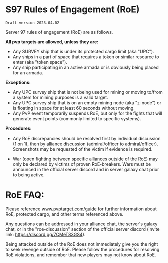 # S97 Rules of Engagement (RoE)

    Draft version 2023.04.02
Server 97 rules of engagement (RoE) are as follows.

**All pvp targets are allowed, unless they are:**
 - Any SURVEY ship that is under its protected cargo limit (aka "UPC").
 - Any ships in a part of space that requires a token or similar resource to enter (aka "token space").
 - Any ship participating in an active armada or is obviously being placed for an armada.

**Exceptions:**
- Any UPC survey ship that is not being used for mining or moving to/from a system for mining purposes is a valid target.
- Any UPC survey ship that is on an empty mining node (aka "z-node") or is floating in space for at least 60 seconds without moving.
- Any PvP event temporarily suspends RoE, but only for the fights that will generate event points (commonly limited to specific systems). 

**Procedures:**
- Any RoE discrepancies should be resolved first by individual discussion (1 on 1), then by alliance discussion (admiral/officer to admiral/officer). Screenshots may be requested of the victim if evidence is required. 

- War (open fighting between specific alliances outside of the RoE) may only be declared by victims of proven RoE-breakers. Wars must be announced in the official server discord and in server galaxy chat prior to being active.


# **RoE FAQ:**
Please reference www.pvptarget.com/guide for further information about RoE, protected cargo, and other terms referenced above. 

Any questions can be addressed in your alliance chat, the server's galaxy chat, or in the "roe-discussion" section of the official server discord (invite link: https://discord.gg/7CMeT83GS4).

Being attacked outside of the RoE does not immediately give you the right to seek revenge outside of RoE. Please follow the procedures for resolving RoE violations, and remember that new players may not know about RoE.
